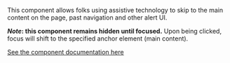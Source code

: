 This component allows folks using assistive technology to skip to the main content on the page, past navigation and other alert UI.

**_Note_: this component remains hidden until focused.** Upon being clicked, focus will shift to the specified anchor element (main content).

[See the component documentation here](https://react-components.vercel.app/?component=SkipLink)
